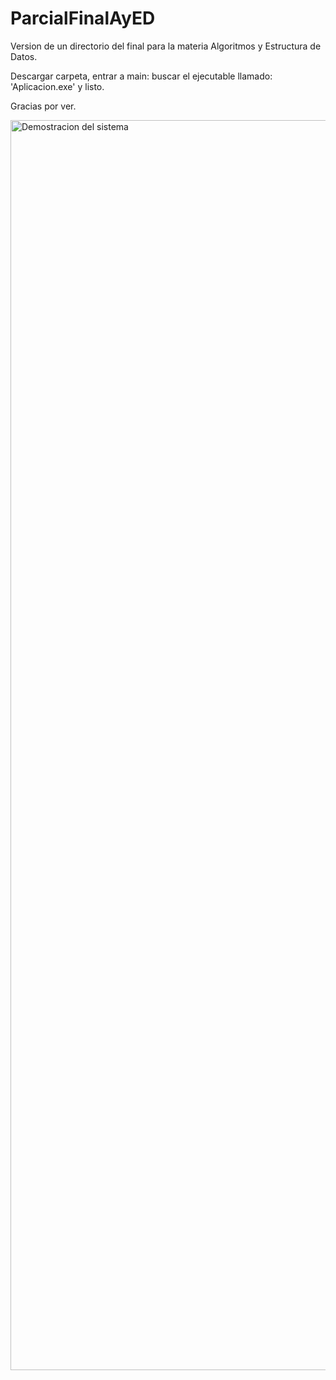 # ParcialFinalAyED
Version de un directorio del final para la materia Algoritmos y Estructura de Datos. 

Descargar carpeta, entrar a main: buscar el ejecutable llamado: 'Aplicacion.exe' y listo.

Gracias por ver.

<img alt="Demostracion del sistema" src="https://i.ibb.co/T03py4V/llegada-github.png" width="2000px"/>
